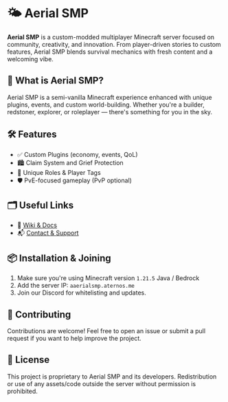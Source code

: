 # 🌤️ Aerial SMP

**Aerial SMP** is a custom-modded multiplayer Minecraft server focused on community, creativity, and innovation. From player-driven stories to custom features, Aerial SMP blends survival mechanics with fresh content and a welcoming vibe.

## 📜 What is Aerial SMP?

Aerial SMP is a semi-vanilla Minecraft experience enhanced with unique plugins, events, and custom world-building. Whether you're a builder, redstoner, explorer, or roleplayer — there's something for you in the sky.

## 🛠 Features

- ✅ Custom Plugins (economy, events, QoL)
- 🏙 Claim System and Grief Protection
- 🧙 Unique Roles & Player Tags
- 🛡️ PvE-focused gameplay (PvP optional)

## 🗂 Useful Links

- 📖 [Wiki & Docs](https://github.com/YOUR_USERNAME/AerialSMP/wiki)
- 📬 [Contact & Support](jacks92780912@gmail.com)

## 📦 Installation & Joining

1. Make sure you're using Minecraft version `1.21.5` Java / Bedrock
2. Add the server IP: `aaerialsmp.aternos.me`
3. Join our Discord for whitelisting and updates.

## 🤝 Contributing

Contributions are welcome! Feel free to open an issue or submit a pull request if you want to help improve the project.

## 📄 License

This project is proprietary to Aerial SMP and its developers. Redistribution or use of any assets/code outside the server without permission is prohibited.
